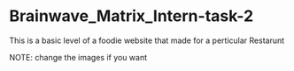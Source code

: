 # Brainwave_Matrix_Intern-task-2
This is a basic level of a foodie website that made for a perticular Restarunt

NOTE: change the images if you want
